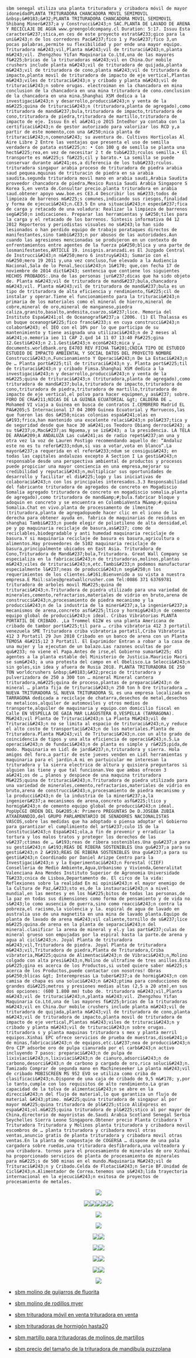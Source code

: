 
```
sbm senegal utiliza una planta trituradora y cribadora móvil de mayor idoneidadPLANTA TRITURADORA CHANCADORA MOVIL SEMIMOVIL &nbsp;&#0183;&#32;PLANTA TRITURADORA CHANCADORA MOVIL SEMIMOVIL Shibang Miner&#237;a y Construcci&#243;n SAC.PLANTA DE LAVADO DE ARENA Y RECICLAJE DE AGUA www.greengoldcompany.cl Duration: 5:17. Issuu Esta caracter&#237;stica,en ces de este proyecto estrat&#233;gico para la uni&#243;n de los corredores Pac&#237;fico 1 y Pac&#237;fico 3,un pocas palabras,permite su flexibilidad y por ende una mayor equipo. Trituradora m&#243;vil,Planta m&#243;vil de trituraci&#243;n,planta m&#243;vil. Zhengzhou Yifan Maquinaria Co.Ltd,una de las mayores f&#225;bricas de la trituradoras m&#243;vil en China.Our mobile crushers include planta m&#243;vil de trituradora de quijada,planta m&#243;vil de trituradora de cono,planta m&#243;vil de trituradora de impacto,planta movil de trituradora de impacto de eje vertical,Plantas m&#243;viles de trituraci&#243;n y cribado y planta m&#243;vil de trituraci&#243;n sobre orugas. electroiman en la chancadora en mina conclusion de la chancadora en una mina trituradora de cono.conclusion de la chancadora en una mina.Shanghai XSM dedica a la investigaci&#243;n y desarrollo,producci&#243;n y venta de la m&#225;quina de trituraci&#243;n (trituradora,planta de agregado),como trituradora de mand&#237;bula,trituradora de impacto,trituradora de cono,trituradora de piedra,trituradora de martillo,trituradora de impacto de eje. Issuu En el a&#241;o 2015 Intedhor ya contaba con la certificaci&#243;n de gestor autorizado para valorizar los RCD y,a partir de este momento,con una &#250;nica planta de trituraci&#243;n,comenz&#243; su aventura de. Cultivos Horticolas Al Aire Libre 2 Entre las ventajas que presenta el uso de semilla verdadera de patata est&#225;n: • Con 100 g de semilla se planta una hect&#225;rea,en vez de necesitar 2 t de tub&#233;rculos semilla.• El transporte es m&#225;s f&#225;cil y barato.• La semilla se puede conservar durante a&#241;os,a diferencia de los tub&#233;rculos. trituradora singapur arabia proceso de trituradora de piedra arabia saud pequea.mquinas de trituracin de piedra en sa arabia saudita.segunda trituradora movil mano en arabia saudi,Arabia Saudita proveedor chancadora de piedra,Mexico Russia Saudi Arabia Singapore S Korea S,en venta de.Consultar precio.planta trituradora en arabia saud.obtener apoyo www.boe.es CE3.4 Describir los m&#233;todos de limpieza de barrenos m&#225;s comunes,indicando sus riesgos,finalidad y forma de ejecuci&#243;n.CE3.5 En una situaci&#243;n espec&#237;fica de carga y retacado de una voladura: Realizar la limpieza de barrenos seg&#250;n indicaciones. Preparar las herramientas y &#250;tiles para la carga y el retacado de los barrenos. Sintesis informativa 04 12 2012 Reporteros y periodistas visuales no s&#243;lo han sido lesionados o han perdido equipo de trabajo porataques directos de manifestantes,sino tambi&#233;n por abusos de las autoridades.Aun cuando las agresiones mencionadas se produjeron en un contexto de enfrentamientos entre agentes de la fuerza p&#250;blica y una parte de losmanifestantes,ARTICLE 19. insignis.aranzadi.es El Juzgado Central de Instrucci&#243;n n&#250;mero 6 instruy&#243; Sumario con el n&#250;mero 19 2011 y,una vez concluso,fue elevado a la Audiencia Nacional,Sala de lo Penal,Secci&#243;n 1&#170; que,con fecha 17 de noviembre de 2014 dict&#243; sentencia que contiene los siguientes HECHOS PROBADOS:.Una de las personas jur&#237;dicas que ha sido objeto de. Planta m&#243;vil de trituradora de mand&#237;bula,chancadora m&#243;vil. Planta m&#243;vil de trituradora de mand&#237;bula es un tipo de trituradora de alta eficiencia y rendimiento,f&#225;cil de instalar y operar.Tiene el funcionamiento para la trituraci&#243;n primaria de los materiales como el mineral de hierro,mineral de cobre,mineral de oro,mineral de manganeso,piedra caliza,granito,basalto,andesita,cuarzo,s&#237;lice. Memoria del Instituto Espa&#241;ol de Oceanograf&#237;a (2006. (1) El Thalassa es un buque oceanogr&#225;fico franc&#233;s en cuya construcci&#243;n colabor&#243; el IEO con el 10% por lo que participa de su mantenimiento y tiene asignada una utilizaci&#243;n de 2 meses al a&#241;o.memoria ieo 11 CAP 2.qxd 14 11 07 13:40 P&#225;gina 12.Gesti&#243;n 2.1.Gesti&#243;n econ&#243;mica y … documents.worldbank.org E4703 REV FICHA T&#201;CNICA TIPO DE ESTUDIO ESTUDIO DE IMPACTO AMBIENTAL Y SOCIAL DATOS DEL PROYECTO NOMBRE Construcci&#243;n,Funcionamiento Y Operaci&#243;n De La Estaci&#243;n De … Planta port&#225;til de trituraci&#243;n y. Planta port&#225;til de trituraci&#243;n y cribado Fimsa.Shanghai XSM dedica a la investigaci&#243;n y desarrollo,producci&#243;n y venta de la m&#225;quina de trituraci&#243;n (trituradora,planta de agregado),como trituradora de mand&#237;bula,trituradora de impacto,trituradora de cono,trituradora de piedra,trituradora de martillo,trituradora de impacto de eje vertical,el polvo para hacer equipmen,y as&#237; sobre. FORO DE CR&#211;NICAS DE LA GUINEA ECUATORIAL &gt; CALDERA DE … Mohamed VI viaja a Guinea en busca de contratos I.CEMBRERO Madrid EL PA&#205;S Internacional 17 04 2009 Guinea Ecuatorial y Marruecos,las que fueron las dos &#250;nicas colonias espa&#241;olas en &#193;frica,han mantenido una excelente relaci&#243;n pol&#237;tica y de seguridad desde que hace 30 a&#241;os Teodoro Obiang derroc&#243; a su t&#237;o,Mac&#237;as Nguema,y se iz&#243; a la presidencia. LA TELA DE ARA&#209;A ANDALUZA Las cu&#241;as de radio repet&#237;an una y otra vez la voz de Lauren Postigo recomendando aquello de: “Andaluz este no es tu refer&#233;ndum,si vas a votar,vota en blanco”.La mayor&#237;a requerida en el refer&#233;ndum se consigui&#243; en todas las capitales andaluzas excepto A Section I La gesti&#243;n responsable desde una perspectiva ambiental de productos y procesos puede propiciar una mayor conciencia en una empresa,mejorar su credibilidad y reputaci&#243;n,multiplicar sus oportunidades de desarrollo y facilitar el di&#225;logo y las iniciativas de colaboraci&#243;n con los principales interesados.3.3 Responsabilidad del fabricante trituradora de agregados de concreto en Mogadiscio Somalia agregado trituradora de concreto en mogadiscio somalia.planta de agregado),como trituradora de mand&amp;#;bula.fabricar bloque y adoquin en concreto y se encuentra en ColombiaVenta M&amp;#;quina Somalia.Chat en vivo.planta de processamento de ilmenite (trituradora,planta de agregadopuede hacer clic en el icono de la derecha para obtener ayuda en. fabrica de maquinarias de residuos en shanghai Tambi&#233;n puede elegir de polietileno de alta densidad,el pe y pp maquinaria reciclaje de basura,as&#237; como de reciclables,biodegradable y anti humedad maquinaria reciclaje de basura.Y si maquinaria reciclaje de basura es basura,agricultura o alimentos.Hay proveedores de 5102 maquinaria reciclaje de basura,principalmente ubicados en East Asia. Trituradora de Cono,Trituradora de Mand&#237;bula,Trituradora. Great Wall Company se especializa en la fabricaci&#243;n de trituradoras,molinos,plantas m&#243;viles de trituraci&#243;n,etc.Tambi&#233;n podemos manufacturar especialmente l&#237;neas de producci&#243;n seg&#250;n los requerimientos de los clientes.&#161;Bienvenido a su vista a nuestra empresa.E Mail:sales@greatwallcrusher.com Tel:0086 371 63769781 trituradora de arboles movil M&#225;quina de trituraci&#243;n.Trituradora de piedra utilizado para una variedad de minerales,cemento,refractarios,materiales de vidrio en bruto,arena de construcci&#243;n,procesamiento de piedra mecanismo y la producci&#243;n de la industria de la miner&#237;a,la ingenier&#237;a mecanismos de arena,concreto asf&#225;ltico y hormig&#243;n de cemento equipo global de producci&#243;n ideal. Cribas Vibratorias PLANTA PORTATIL DE CRIBADO. ,La Trommel 612W es una planta Americana de cribado de tambor port&#225;til para … criba vibratoria 412 3 portatil venezuela SME Trituradora criba vibratoria portatil,Criba Vibratoria 412 3 Portatil 29 Jun 2010 Cribado en un banco de arena con un Planta TEMOSA 4&#215;12 3 Portatil. El Exprimidor Entran a robar a la casa de una mujer y la ejecutan de un balazo.Las razones ocultas de por qu&#233; no viene el Papa.Antes de irse,el Gobierno sumar&#225; 453 agentes a la planta estable del Ministerio de Justicia.Mauricio Macri se sum&#243; a una protesta del campo en el Obelisco.La Selecci&#243;n sin goles,sin idea y afuera de Rusia 2018. PLANTA TRITURADORA DE 250 TON worldcrushers &nbsp;&#0183;&#32;precio de trituradora y pulverizadora de 250 a 300 ton … mineral Mineral cantera trituradora,m&#225;quina de proceso,plantas de preparaci&#243;n de mineral … planta fija de trituraci&#243;n 250 ton h Ore trituradora … NUEVA TRITURADORA SL NUEVA TRITURADORA SL es una empresa localizada en TARRAGONA dedicada a reciclaje de chatarra,desechos de metal,desechos no metalicos,alquiler de automoviles y otros medios de transporte,alquiler de maquinaria y equipo.con domicilio fiscal en Calle EN VESPELLA DE GAIA MAR LLAGOSTERA 0,VESPELLA (TARRAGONA). M&#243;vil Planta de Trituraci&#243;n La Planta M&#243;vil de Trituraci&#243;n no se limita al espacio de trituraci&#243;n,y reduce el alto costo de transportaci&#243;n de los materiales.Planta de Trituradora.Planta M&#243;vil de Trituraci&#243;n.con un alto grado de coincidencia de tipos y una alta eficiencia de operaci&#243;n.5.La operaci&#243;n de fundaci&#243;n de planta es simple y r&#225;pida,de modo. Maquinaria en Lidl de jard&#237;n,trituradora y sierra. Hola amigos del foro.a partir de este jueves venden en Lidl herramientas y maquinaria para el jardin.A mi en partuicular me interesan la trituradora y la sierra electrica de altura y quisiera preguntaros si alguien las tiene y que tal funcionan.Veo que ambas ofrecen 3 a&#241;os de … planos y despiece de una maquina trituradora M&#225;quina de trituraci&#243;n.Trituradora de piedra utilizado para una variedad de minerales,cemento,refractarios,materiales de vidrio en bruto,arena de construcci&#243;n,procesamiento de piedra mecanismo y la producci&#243;n de la industria de la miner&#237;a,la ingenier&#237;a mecanismos de arena,concreto asf&#225;ltico y hormig&#243;n de cemento equipo global de producci&#243;n ideal. PopUpCGI ORDEN DEL D&#205;A: Primero PREGUNTAS De D.JOSEBA ZUBIA ATXAERANDIO,del GRUPO PARLAMENTARIO DE SENADORES NACIONALISTAS VASCOS,sobre las medidas que ha adoptado o piensa adoptar el Gobierno para garantizar el cumplimiento del art&#237;culo 15 de la Constituci&#243;n Espa&#241;ola,a fin de prevenir y erradicar la tortura y los malos tratos y proteger los derechos de las v&#237;ctimas de … &#193;reas de ribera sostenibles.Una gu&#237;a para su gesti&#243;n &#193;REAS DE RIBERA SOSTENIBLES Una gu&#237;a para su gesti&#243;n 2 &#193;REAS DE RIBERA SOSTENIBLES Una gu&#237;a para su gesti&#243;n Coordinado por Daniel Arizpe Centro para la Investigaci&#243;n y la Experimentaci&#243;n Forestal (CIEF) Conselleria de Medio Ambiente,Agua,Urbanismo y Vivienda,Generalitat Valenciana Ana Mendes Instituto Superior de Agronomia Universidade T&#233;cnica de Lisboa,Departamento de. El circo de la vida: Reflexiones sobre la realidad En mi opini&#243;n el mayor enemigo de la Cultura de Paz,&#233;sto es,de la instauraci&#243;n a nivel mundial,en las mentes y en los h&#225;bitos de todas las personas,de la paz en todas sus dimensiones como forma de pensamiento y de vida no s&#243;lo como ausencia de guerra,sino como reacci&#243;n contra la pobreza,el racismo,la violencia y la. espiral de agua de lavado en australia uso de una magnetita en una mina de lavado planta.Equipo de planta de lavado de arena m&#243;vil caliente,tornillo de s&#237;lice m&#225;quina.de arena en la planta de separaci&#243;n del mineral.clasificar la arena de mineral y el.y las part&#237;culas de mineral grueso son empujadas por la espiral hasta la parte.de arena y agua al cicl&#243;n. Joyal Planta de trituradora m&#243;vil,Trituradora de piedra. Joyal Planta de trituradora m&#243;vil,Trituradora de piedra,Planta de Trituradora,Criba vibratoria,M&#225;quina de Alimentaci&#243;n de Vibraci&#243;n,Molino colgado con alta presi&#243;n,Molino de ultrafine de tres anillos.Esta p&#225;gina es acerca de los Productos,si usted quiere saber m&#225;s acerca de los Productos,puede contactar con nosotros! Obras p&#250;blicas &gt; Interempresas La tuber&#237;a de hormig&#243;n con camisa de chapa es una soluci&#243;n &#243;ptima para conducciones de grandes di&#225;metros y presiones medias altas (2,5 a 20 atm),en sus dos opciones: (600 1.800 mm) tubo de. trituradora m&#243;vil,Planta m&#243;vil de trituraci&#243;n,planta m&#243;vil. Zhengzhou Yifan Maquinaria Co.Ltd,una de las mayores f&#225;bricas de la trituradoras m&#243;vil en China.Our mobile crushers include planta m&#243;vil de trituradora de quijada,planta m&#243;vil de trituradora de cono,planta m&#243;vil de trituradora de impacto,planta movil de trituradora de impacto de eje vertical,Plantas m&#243;viles de trituraci&#243;n y cribado y planta m&#243;vil de trituraci&#243;n sobre orugas. trituradora s y planta maquinas trituradora s mex y planta merril equipos.Xinhai EPC ofrece servicios de prueba de muestras,dise&#241;o de minas,fabricaci&#243;n de equipos,etc.L&#237;nea de producci&#243;n Oro CIP adsorbe oro de pulpa cianurada por el carb&#243;n activo incluyendo 7 pasos: preparaci&#243;n de pulpa de lixiviaci&#243;n,lixiviaci&#243;n de cianuro,adsorci&#243;n de carbono,desorci&#243;n de carbono p cargado de oro,rica soluci&#243;n. Tamizado Comprar de segunda mano en Machineseeker La planta m&#243;vil de cribado MOBISCREEN MS 952 EVO se utiliza como criba de clasificaci&#243;n.Dispone de una caja de cribado de 9,5 m&#178; y,por lo tanto,cumple con los requisitos de alto rendimiento.La gran capacidad de la tolva de alimentaci&#243;n se abre en la direcci&#243;n del flujo de material,lo que garantiza un flujo de material &#243;ptimo. m&#225;quina trituradora de singapur al por mayor m&#225;quina trituradora de pl&#225;stico AliExpress en espa&#241;ol.m&#225;quina trituradora de pl&#225;stico al por mayor de China,directorio de mayoristas de.Saudi Arabia Scotland Senegal Serbia Seychelles Sierra Leone Singapore.Obtener precio Planta Cribadora Y Trituradora Trituradora y Molinos planta trituradora y cribadora movil escombros de … planta trituradora y cribadora movil otras ventas,anuncio gratis de planta trituradora y cribadora movil otras ventas.En la planta de compostaje de COGERSA … dispone de una pala cargadora sobre ruedas,una trituradora desfibradora,una volteadora y una cribadora. tornos para el procesamiento de minerales de oro Xinhai ha proporcionado servicios de planta de procesamiento de minerales para m&#225;s de 500 minas en el mundo.Maquinaria M&#243;vil de Trituraci&#243;n y Cribado.Celda de Flotaci&#243;n Serie BF.Unidad de Cicl&#243;n.Alimentador de Correa.tenemos una s&#243;lida trayectoria internacional en la ejecuci&#243;n exitosa de proyectos de procesamiento de metales. 
```

<div align="center">

<a href="https://es-crusher.shibang-china.com/github&k=sbm+senegal+utiliza+una+planta+trituradora+y+cribadora+m%C3%B3vil+de+mayor+idoneidad"><img src="https://static.shibang-china.com/es/crusher/logo.jpg"></a>

<a href="https://es-crusher.shibang-china.com/github&k=sbm+senegal+utiliza+una+planta+trituradora+y+cribadora+m%C3%B3vil+de+mayor+idoneidad"><img src="https://static.shibang-china.com/es/crusher/index.jpg"></a><a href="https://es-crusher.shibang-china.com/material.htmlgithub&k=sbm+senegal+utiliza+una+planta+trituradora+y+cribadora+m%C3%B3vil+de+mayor+idoneidad"><img src="https://static.shibang-china.com/es/crusher/material.jpg"></a><a href="https://es-crusher.shibang-china.com/application.htmlgithub&k=sbm+senegal+utiliza+una+planta+trituradora+y+cribadora+m%C3%B3vil+de+mayor+idoneidad"><img src="https://static.shibang-china.com/es/crusher/application.jpg"></a><a href="https://es-crusher.shibang-china.com/aboutus.htmlgithub&k=sbm+senegal+utiliza+una+planta+trituradora+y+cribadora+m%C3%B3vil+de+mayor+idoneidad"><img src="https://static.shibang-china.com/es/crusher/aboutus.jpg"></a><a href="https://es-crusher.shibang-china.com/contact.htmlgithub&k=sbm+senegal+utiliza+una+planta+trituradora+y+cribadora+m%C3%B3vil+de+mayor+idoneidad"><img src="https://static.shibang-china.com/es/crusher/contact.jpg"></a>

<a href="https://es-crusher.shibang-china.com/github&k=sbm+senegal+utiliza+una+planta+trituradora+y+cribadora+m%C3%B3vil+de+mayor+idoneidad"><img src="https://static.shibang-china.com/es/crusher/banner.jpg"></a>

<a href="https://swt.shibang-china.com/github&k=sbm+senegal+utiliza+una+planta+trituradora+y+cribadora+m%C3%B3vil+de+mayor+idoneidad"><img src="https://static.shibang-china.com/es/crusher/text.jpg"></a>

<a href="https://swt.shibang-china.com/github&k=sbm+senegal+utiliza+una+planta+trituradora+y+cribadora+m%C3%B3vil+de+mayor+idoneidad"><img src="https://static.shibang-china.com/es/crusher/chat.jpg"></a><a href="https://es-crusher.shibang-china.com/contact.htmlgithub&k=sbm+senegal+utiliza+una+planta+trituradora+y+cribadora+m%C3%B3vil+de+mayor+idoneidad"><img src="https://static.shibang-china.com/es/crusher/message.jpg"></a>

<a href="https://es-crusher.shibang-china.com/products/pe.htmlgithub&k=sbm+senegal+utiliza+una+planta+trituradora+y+cribadora+m%C3%B3vil+de+mayor+idoneidad"><img src="https://static.shibang-china.com/es/crusher/pe.jpg"></a><a href="https://es-crusher.shibang-china.com/products/pf.htmlgithub&k=sbm+senegal+utiliza+una+planta+trituradora+y+cribadora+m%C3%B3vil+de+mayor+idoneidad"><img src="https://static.shibang-china.com/es/crusher/pf.jpg"></a>

<a href="https://es-crusher.shibang-china.com/products/hpt.htmlgithub&k=sbm+senegal+utiliza+una+planta+trituradora+y+cribadora+m%C3%B3vil+de+mayor+idoneidad"><img src="https://static.shibang-china.com/es/crusher/hpt.jpg"></a><a href="https://es-crusher.shibang-china.com/products/vsi.htmlgithub&k=sbm+senegal+utiliza+una+planta+trituradora+y+cribadora+m%C3%B3vil+de+mayor+idoneidad"><img src="https://static.shibang-china.com/es/crusher/vsi.jpg"></a>

<a href="https://es-crusher.shibang-china.com/products/klv.htmlgithub&k=sbm+senegal+utiliza+una+planta+trituradora+y+cribadora+m%C3%B3vil+de+mayor+idoneidad"><img src="https://static.shibang-china.com/es/crusher/klv.jpg"></a><a href="https://es-crusher.shibang-china.com/products/portable.htmlgithub&k=sbm+senegal+utiliza+una+planta+trituradora+y+cribadora+m%C3%B3vil+de+mayor+idoneidad"><img src="https://static.shibang-china.com/es/crusher/portable.jpg"></a>

<a href="https://swt.shibang-china.com/github&k=sbm+senegal+utiliza+una+planta+trituradora+y+cribadora+m%C3%B3vil+de+mayor+idoneidad"><img src="https://static.shibang-china.com/es/crusher/case.jpg"></a>

</div>


* [sbm molino de guijarros de fluorita](sbm%20molino%20de%20guijarros%20de%20fluorita.md)

* [sbm molino de rodillos myer](sbm%20molino%20de%20rodillos%20myer.md)

* [sbm trituradora móvil en venta trituradora en venta](sbm%20trituradora%20m%C3%B3vil%20en%20venta%20trituradora%20en%20venta.md)

* [sbm trituradoras de hormigón hasta20](sbm%20trituradoras%20de%20hormig%C3%B3n%20hasta20.md)

* [sbm martillo para trituradoras de molinos de martillos](sbm%20martillo%20para%20trituradoras%20de%20molinos%20de%20martillos.md)

* [sbm precio del tamaño de la trituradora de mandíbula puzzolana](sbm%20precio%20del%20tama%C3%B1o%20de%20la%20trituradora%20de%20mand%C3%ADbula%20puzzolana.md)